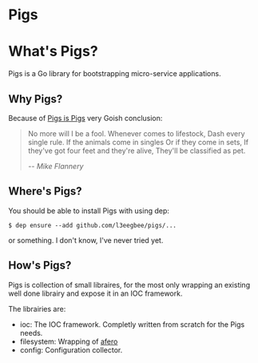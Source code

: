 # Pigs

# What's Pigs?

Pigs is a Go library for bootstrapping micro-service applications.

## Why Pigs?

Because of [Pigs is Pigs](https://www.youtube.com/watch?v=GYXlF3sa9xs) very Goish conclusion:
> No more will I be a fool.
> Whenever comes to lifestock,
> Dash every single rule.
> If the animals come in singles
> Or if they come in sets,
> If they've got four feet and they're alive,
> They'll be classified as pet.
>
> -- <cite>Mike Flannery</cite>

## Where's Pigs?

You should be able to install Pigs with using dep:
```
$ dep ensure --add github.com/l3eegbee/pigs/...
```
or something. I don't know, I've never tried yet.

## How's Pigs?

Pigs is collection of small libraires, for the most only wrapping an existing well done librairy and expose it in an IOC framework.

The librairies are:
* ioc: The IOC framework. Completly written from scratch for the Pigs needs.
* filesystem: Wrapping of [afero](https://github.com/spf13/afero)
* config: Configuration collector.

